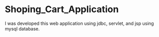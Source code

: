 # Shoping_Cart_Application
I was developed this web application using jdbc, servlet, and jsp using mysql database.
